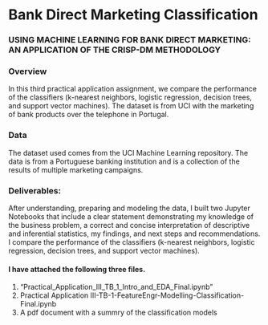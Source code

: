 # Bank Direct Marketing Classification
### USING MACHINE LEARNING FOR BANK DIRECT MARKETING: AN APPLICATION OF THE CRISP-DM METHODOLOGY

### Overview
In this third practical application assignment, we compare the performance of the classifiers (k-nearest neighbors, logistic regression, decision trees, and support vector machines). The dataset is from UCI with the marketing of bank products over the telephone in Portugal.

### Data
The dataset used comes from the UCI Machine Learning repository.
The data is from a Portuguese banking institution and is a collection of the results of
multiple marketing campaigns.

### Deliverables:
After understanding, preparing and modeling the data, I built two Jupyter Notebooks that include a clear statement demonstrating my knowledge of the business problem, a correct and concise interpretation of descriptive and inferential statistics, my findings, and next steps and recommendations.
I compare the performance of the classifiers (k-nearest neighbors, logistic regression, decision trees, and support vector machines).

#### I have attached the following three files.

1) “Practical_Application_III_TB_1_Intro_and_EDA_Final.ipynb”
2) Practical Application III-TB-1-FeatureEngr-Modelling-Classification-Final.ipynb
3) A pdf document with a summry of the classification models
